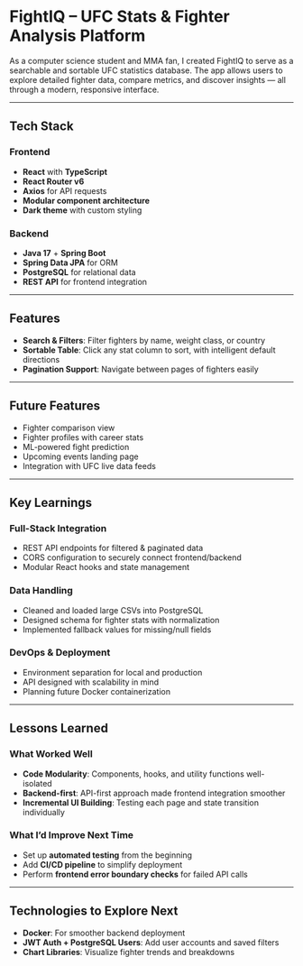 # FightIQ – UFC Stats & Fighter Analysis Platform

As a computer science student and MMA fan, I created FightIQ to serve as a searchable and sortable UFC statistics database. The app allows users to explore detailed fighter data, compare metrics, and discover insights — all through a modern, responsive interface.

---

## Tech Stack

### Frontend
- **React** with **TypeScript**
- **React Router v6**
- **Axios** for API requests
- **Modular component architecture**
- **Dark theme** with custom styling

### Backend
- **Java 17** + **Spring Boot**
- **Spring Data JPA** for ORM
- **PostgreSQL** for relational data
- **REST API** for frontend integration

---

## Features

- **Search & Filters**: Filter fighters by name, weight class, or country
- **Sortable Table**: Click any stat column to sort, with intelligent default directions
- **Pagination Support**: Navigate between pages of fighters easily

---

## Future Features

- Fighter comparison view  
- Fighter profiles with career stats  
- ML-powered fight prediction
- Upcoming events landing page  
- Integration with UFC live data feeds

---

## Key Learnings

### Full-Stack Integration
- REST API endpoints for filtered & paginated data
- CORS configuration to securely connect frontend/backend
- Modular React hooks and state management

### Data Handling
- Cleaned and loaded large CSVs into PostgreSQL
- Designed schema for fighter stats with normalization
- Implemented fallback values for missing/null fields

### DevOps & Deployment
- Environment separation for local and production
- API designed with scalability in mind
- Planning future Docker containerization

---

## Lessons Learned

### What Worked Well
- **Code Modularity**: Components, hooks, and utility functions well-isolated  
- **Backend-first**: API-first approach made frontend integration smoother  
- **Incremental UI Building**: Testing each page and state transition individually

### What I’d Improve Next Time
- Set up **automated testing** from the beginning  
- Add **CI/CD pipeline** to simplify deployment  
- Perform **frontend error boundary checks** for failed API calls

---


## Technologies to Explore Next

- **Docker**: For smoother backend deployment
- **JWT Auth + PostgreSQL Users**: Add user accounts and saved filters
- **Chart Libraries**: Visualize fighter trends and breakdowns
